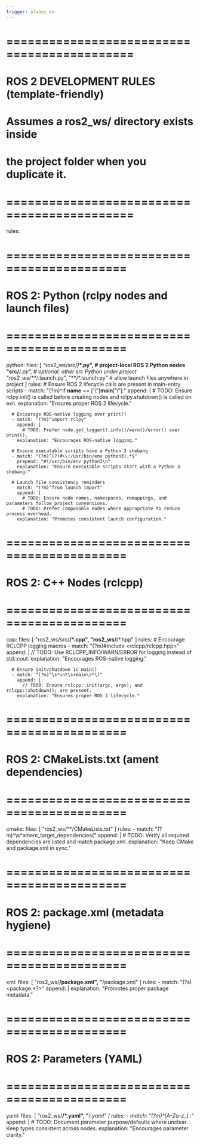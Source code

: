 ```yaml
---
trigger: always_on
---
```


# ============================================
# ROS 2 DEVELOPMENT RULES (template-friendly)
# Assumes a ros2_ws/ directory exists inside
# the project folder when you duplicate it.
# ============================================
rules:

  # ===========================================
  # ROS 2: Python (rclpy nodes and launch files)
  # ===========================================
  python:
    files: [
      "ros2_ws/src/**/*.py",   # project-local ROS 2 Python nodes
      "src/**/*.py",          # optional: other src Python under project
      "ros2_ws/**/*.launch.py",
      "**/*.launch.py"        # allow launch files anywhere in project
    ]
    rules:
      # Ensure ROS 2 lifecycle calls are present in main-entry scripts
      - match: "(?m)^if __name__ == ['\\"]__main__['\\"]:"
        append: |
          # TODO: Ensure rclpy.init() is called before creating nodes and rclpy.shutdown() is called on exit.
        explanation: "Ensures proper ROS 2 lifecycle."

      # Encourage ROS-native logging over print()
      - match: "(?m)^import rclpy"
        append: |
          # TODO: Prefer node.get_logger().info()/warn()/error() over print().
        explanation: "Encourages ROS-native logging."

      # Ensure executable scripts have a Python 3 shebang
      - match: "(?m)^(?!#\\!/usr/bin/env python3).*$"
        prepend: "#!/usr/bin/env python3\n"
        explanation: "Ensure executable scripts start with a Python 3 shebang."

      # Launch file consistency reminders
      - match: "(?m)^from launch import"
        append: |
          # TODO: Ensure node names, namespaces, remappings, and parameters follow project conventions.
          # TODO: Prefer composable nodes where appropriate to reduce process overhead.
        explanation: "Promotes consistent launch configuration."

  # ===========================================
  # ROS 2: C++ Nodes (rclcpp)
  # ===========================================
  cpp:
    files: [
      "ros2_ws/src/**/*.cpp",
      "ros2_ws/**/*.hpp"
    ]
    rules:
      # Encourage RCLCPP logging macros
      - match: "(?m)#include <rclcpp/rclcpp.hpp>"
        append: |
          // TODO: Use RCLCPP_INFO/WARN/ERROR for logging instead of std::cout.
        explanation: "Encourages ROS-native logging."

      # Ensure init/shutdown in main()
      - match: "(?m)^\s*int\s+main\s*\("
        append: |
          // TODO: Ensure rclcpp::init(argc, argv); and rclcpp::shutdown(); are present.
        explanation: "Ensures proper ROS 2 lifecycle."

  # ===========================================
  # ROS 2: CMakeLists.txt (ament dependencies)
  # ===========================================
  cmake:
    files: [
      "ros2_ws/**/CMakeLists.txt"
    ]
    rules:
      - match: "(?m)^\s*ament_target_dependencies\("
        append: |
          # TODO: Verify all required dependencies are listed and match package.xml.
        explanation: "Keep CMake and package.xml in sync."

  # ===========================================
  # ROS 2: package.xml (metadata hygiene)
  # ===========================================
  xml:
    files: [
      "ros2_ws/**/package.xml",
      "**/package.xml"
    ]
    rules:
      - match: "(?s)<package.*?>"
        append: |
          <!-- TODO: Ensure <license>, <maintainer>, <author>, and <url type=\"repository\"> are present and correct. -->
        explanation: "Promotes proper package metadata."

  # ===========================================
  # ROS 2: Parameters (YAML)
  # ===========================================
  yaml:
    files: [
      "ros2_ws/**/*.yaml",
      "**/*.yaml"
    ]
    rules:
      - match: "(?m)^[A-Za-z_].*:"
        append: |
          # TODO: Document parameter purpose/defaults where unclear. Keep types consistent across nodes.
        explanation: "Encourages parameter clarity."
